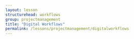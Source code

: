 ```yaml
---
layout: lesson
structurehead: workflows
group: projectmanagement
title: "Digital Workflows"
permalink: /lessons/projectmanagement/digitalworkflows
---
```

